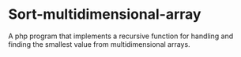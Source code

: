 # Sort-multidimensional-array
A php program that implements a recursive function for handling and finding the smallest value from multidimensional arrays. 
